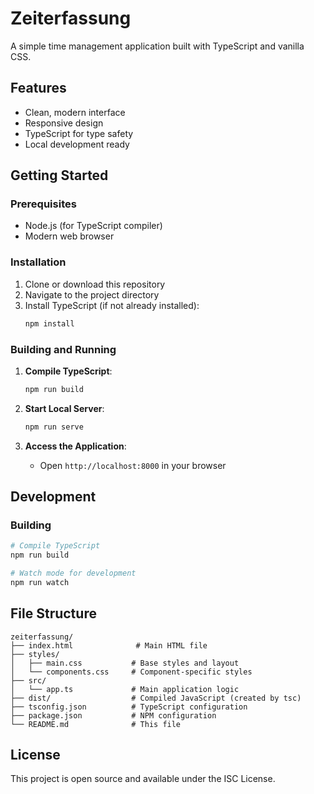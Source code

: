 # Zeiterfassung

A simple time management application built with TypeScript and vanilla CSS.

## Features

- Clean, modern interface
- Responsive design
- TypeScript for type safety
- Local development ready

## Getting Started

### Prerequisites

- Node.js (for TypeScript compiler)
- Modern web browser

### Installation

1. Clone or download this repository
2. Navigate to the project directory
3. Install TypeScript (if not already installed):
   ```bash
   npm install
   ```

### Building and Running

1. **Compile TypeScript**:
   ```bash
   npm run build
   ```

2. **Start Local Server**:
   ```bash
   npm run serve
   ```

3. **Access the Application**:
   - Open `http://localhost:8000` in your browser

## Development

### Building

```bash
# Compile TypeScript
npm run build

# Watch mode for development
npm run watch
```

## File Structure

```
zeiterfassung/
├── index.html              # Main HTML file
├── styles/
│   ├── main.css           # Base styles and layout
│   └── components.css     # Component-specific styles
├── src/
│   └── app.ts             # Main application logic
├── dist/                  # Compiled JavaScript (created by tsc)
├── tsconfig.json          # TypeScript configuration
├── package.json           # NPM configuration
└── README.md              # This file
```

## License

This project is open source and available under the ISC License.
